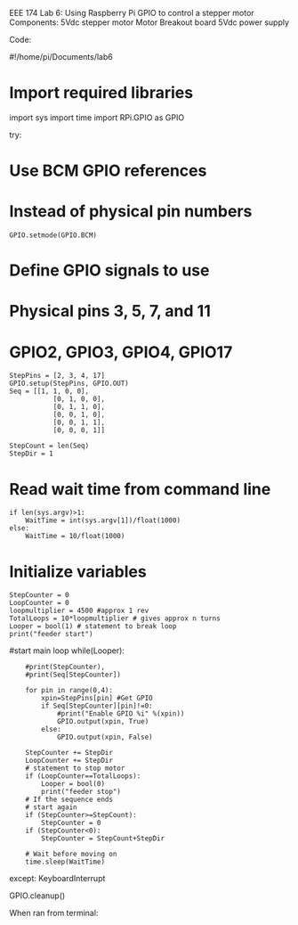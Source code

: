 EEE 174 Lab 6: Using Raspberry Pi GPIO to control a stepper motor
Components: 
5Vdc stepper motor
Motor Breakout board
5Vdc power supply

Code:

#!/home/pi/Documents/lab6
# Import required libraries
import sys
import time
import RPi.GPIO as GPIO

try:
    
# Use BCM GPIO references
# Instead of physical pin numbers
    GPIO.setmode(GPIO.BCM)

# Define GPIO signals to use
# Physical pins 3, 5, 7, and 11
# GPIO2, GPIO3, GPIO4, GPIO17
    StepPins = [2, 3, 4, 17]
    GPIO.setup(StepPins, GPIO.OUT)
    Seq = [[1, 1, 0, 0],
          	   [0, 1, 0, 0],
               [0, 1, 1, 0],
               [0, 0, 1, 0],
               [0, 0, 1, 1],
               [0, 0, 0, 1]]
    
    StepCount = len(Seq)
    StepDir = 1       
        
# Read wait time from command line
    if len(sys.argv)>1:
        WaitTime = int(sys.argv[1])/float(1000)
    else:
        WaitTime = 10/float(1000)
        
# Initialize variables
    StepCounter = 0
    LoopCounter = 0
    loopmultiplier = 4500 #approx 1 rev
    TotalLoops = 10*loopmultiplier # gives approx n turns
    Looper = bool(1) # statement to break loop
    print("feeder start")
#start main loop
    while(Looper):
        
        #print(StepCounter),
        #print(Seq[StepCounter])
        
        for pin in range(0,4):
            xpin=StepPins[pin] #Get GPIO
            if Seq[StepCounter][pin]!=0:
                #print("Enable GPIO %i" %(xpin))
                GPIO.output(xpin, True)
            else:
                GPIO.output(xpin, False)
                
        StepCounter += StepDir
        LoopCounter += StepDir
        # statement to stop motor
        if (LoopCounter==TotalLoops):
            Looper = bool(0)
            print("feeder stop")
        # If the sequence ends
        # start again
        if (StepCounter>=StepCount):
            StepCounter = 0
        if (StepCounter<0):
            StepCounter = StepCount+StepDir
            
        # Wait before moving on
        time.sleep(WaitTime)
        
except: KeyboardInterrupt

GPIO.cleanup()

When ran from terminal: